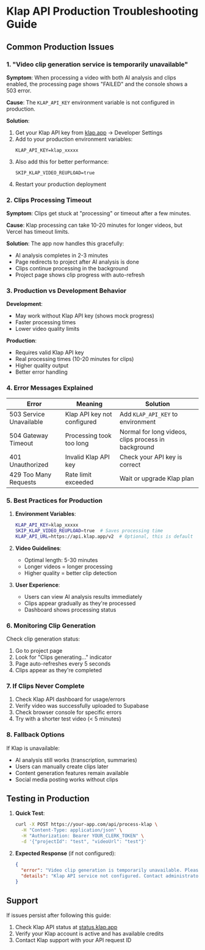 # Klap API Production Troubleshooting Guide

## Common Production Issues

### 1. "Video clip generation service is temporarily unavailable"

**Symptom**: When processing a video with both AI analysis and clips enabled, the processing page shows "FAILED" and the console shows a 503 error.

**Cause**: The `KLAP_API_KEY` environment variable is not configured in production.

**Solution**:
1. Get your Klap API key from [klap.app](https://klap.app) → Developer Settings
2. Add to your production environment variables:
   ```
   KLAP_API_KEY=klap_xxxxx
   ```
3. Also add this for better performance:
   ```
   SKIP_KLAP_VIDEO_REUPLOAD=true
   ```
4. Restart your production deployment

### 2. Clips Processing Timeout

**Symptom**: Clips get stuck at "processing" or timeout after a few minutes.

**Cause**: Klap processing can take 10-20 minutes for longer videos, but Vercel has timeout limits.

**Solution**: The app now handles this gracefully:
- AI analysis completes in 2-3 minutes
- Page redirects to project after AI analysis is done
- Clips continue processing in the background
- Project page shows clip progress with auto-refresh

### 3. Production vs Development Behavior

**Development**:
- May work without Klap API key (shows mock progress)
- Faster processing times
- Lower video quality limits

**Production**:
- Requires valid Klap API key
- Real processing times (10-20 minutes for clips)
- Higher quality output
- Better error handling

### 4. Error Messages Explained

| Error | Meaning | Solution |
|-------|---------|----------|
| 503 Service Unavailable | Klap API key not configured | Add `KLAP_API_KEY` to environment |
| 504 Gateway Timeout | Processing took too long | Normal for long videos, clips process in background |
| 401 Unauthorized | Invalid Klap API key | Check your API key is correct |
| 429 Too Many Requests | Rate limit exceeded | Wait or upgrade Klap plan |

### 5. Best Practices for Production

1. **Environment Variables**:
   ```bash
   KLAP_API_KEY=klap_xxxxx
   SKIP_KLAP_VIDEO_REUPLOAD=true  # Saves processing time
   KLAP_API_URL=https://api.klap.app/v2  # Optional, this is default
   ```

2. **Video Guidelines**:
   - Optimal length: 5-30 minutes
   - Longer videos = longer processing
   - Higher quality = better clip detection

3. **User Experience**:
   - Users can view AI analysis results immediately
   - Clips appear gradually as they're processed
   - Dashboard shows processing status

### 6. Monitoring Clip Generation

Check clip generation status:
1. Go to project page
2. Look for "Clips generating..." indicator
3. Page auto-refreshes every 5 seconds
4. Clips appear as they're completed

### 7. If Clips Never Complete

1. Check Klap API dashboard for usage/errors
2. Verify video was successfully uploaded to Supabase
3. Check browser console for specific errors
4. Try with a shorter test video (< 5 minutes)

### 8. Fallback Options

If Klap is unavailable:
- AI analysis still works (transcription, summaries)
- Users can manually create clips later
- Content generation features remain available
- Social media posting works without clips

## Testing in Production

1. **Quick Test**:
   ```bash
   curl -X POST https://your-app.com/api/process-klap \
     -H "Content-Type: application/json" \
     -H "Authorization: Bearer YOUR_CLERK_TOKEN" \
     -d '{"projectId": "test", "videoUrl": "test"}'
   ```

2. **Expected Response** (if not configured):
   ```json
   {
     "error": "Video clip generation is temporarily unavailable. Please try again later.",
     "details": "Klap API service not configured. Contact administrator."
   }
   ```

## Support

If issues persist after following this guide:
1. Check Klap API status at [status.klap.app](https://status.klap.app)
2. Verify your Klap account is active and has available credits
3. Contact Klap support with your API request ID 